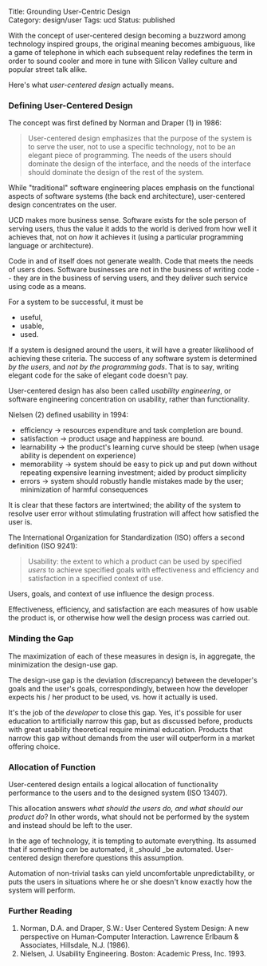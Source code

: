 Title: Grounding User-Centric Design  
Category: design/user
Tags: ucd
Status: published

With the concept of user-centered design becoming a buzzword among technology inspired groups, the original meaning becomes ambiguous, like a game of telephone in which each subsequent relay redefines the term in order to sound cooler and more in tune with Silicon Valley culture and popular street talk alike.

Here's what _user-centered design_ actually means.

### Defining User-Centered Design

The concept was first defined by Norman and Draper (1) in 1986:

> User-centered design emphasizes that the purpose of the system is to serve the user, not to use a specific technology, not to be an elegant piece of programming. The needs of the users should dominate the design of the interface, and the needs of the interface should dominate the design of the rest of the system.

While "traditional" software engineering places emphasis on the functional aspects of software systems (the back end architecture), user-centered design concentrates on the user.

UCD makes more business sense. Software exists for the sole person of serving users, thus the value it adds to the world is derived from how well it achieves that, not on _how_ it achieves it (using a particular programming language or architecture).

Code in and of itself does not generate wealth. Code that meets the needs of users does. Software businesses are not in the business of writing code -- they are in the business of serving users, and they deliver such service using code as a means.

For a system to be successful, it must be

- useful,
- usable,
- used.

If a system is designed around the users, it will have a greater likelihood of achieving these criteria. The success of any software system is determined _by the users_, and _not by the programming gods_. That is to say, writing elegant code for the sake of elegant code doesn't pay.

User-centered design has also been called _usability engineering_, or software engineering concentration on usability, rather than functionality.

Nielsen (2) defined usability in 1994:

- efficiency → resources expenditure and task completion are bound.
- satisfaction → product usage and happiness are bound.
- learnability → the product's learning curve should be steep (when usage ability is dependent on experience)
- memorability → system should be easy to pick up and put down without repeating expensive learning investment;  aided by product simplicity
- errors → system should robustly handle mistakes made by the user; minimization of harmful consequences

It is clear that these factors are intertwined; the ability of the system to resolve user error without stimulating frustration will affect how satisfied the user is.

The International Organization for Standardization (ISO) offers a second definition (ISO 9241):

> Usability: the extent to which a product can be used by specified _users_
to achieve specified goals with effectiveness and efficiency and satisfaction in a specified context of use.


Users, goals, and context of use influence the design process.

Effectiveness, efficiency, and satisfaction are each measures of how usable the product is, or otherwise how well the design process was carried out.

### Minding the Gap

The maximization of each of these measures in design is, in aggregate, the minimization the design-use gap. 

The design-use gap is the deviation (discrepancy) between the developer's goals and the user's goals, correspondingly, between how the developer expects his / her product to be used, vs. how it actually is used.

It's the job of the _developer_ to close this gap. Yes, it's possible for user education to artificially narrow this gap, but as discussed before, products with great usability theoretical require minimal education. Products that narrow this gap without demands from the user will outperform in a market offering choice.

### Allocation of Function

User-centered design entails a logical allocation of functionality performance to the users and to the designed system (ISO 13407).

This allocation answers _what should the users do, and what should our product do_? In other words, what should not be performed by the system and instead should be left to the user.

In the age of technology, it is tempting to automate everything. Its assumed that if something _can_ be automated, it _should _be automated. User-centered design therefore questions this assumption.

Automation of non-trivial tasks can yield uncomfortable unpredictability, or puts the users in situations where he or she doesn't know exactly how the system will perform.

### Further Reading

1. Norman, D.A. and Draper, S.W.: User Centered System Design: A new perspective on Human‐Computer Interaction. Lawrence Erlbaum &amp; Associates, Hillsdale, N.J. (1986).
2. Nielsen, J. Usability Engineering. Boston: Academic Press, Inc. 1993.

